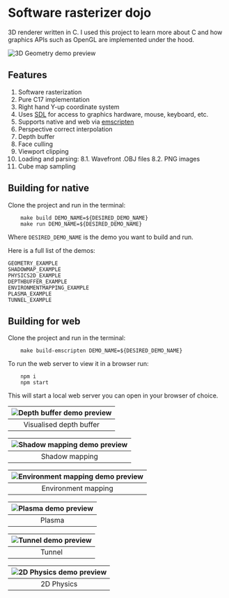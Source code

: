 # Software rasterizer dojo

3D renderer written in C. I used this project to learn more about C and how graphics APIs such as OpenGL are implemented under the hood.

![3D Geometry demo preview](https://github.com/gnikoloff/software-renderer/blob/main/previews/geometry-demo.png?raw=true)

## Features

1. Software rasterization
2. Pure C17 implementation
3. Right hand Y-up coordinate system
4. Uses [SDL](https://www.libsdl.org/) for access to graphics hardware, mouse, keyboard, etc.
5. Supports native and web via [emscripten](https://emscripten.org/)
5. Perspective correct interpolation
6. Depth buffer
7. Face culling
8. Viewport clipping
9. Loading and parsing:
   8.1. Wavefront .OBJ files
	 8.2. PNG images
10. Cube map sampling

## Building for native

Clone the project and run in the terminal:

```
	make build DEMO_NAME=${DESIRED_DEMO_NAME}
	make run DEMO_NAME=${DESIRED_DEMO_NAME}
```

Where `DESIRED_DEMO_NAME` is the demo you want to build and run.

Here is a full list of the demos:

```
GEOMETRY_EXAMPLE
SHADOWMAP_EXAMPLE
PHYSICS2D_EXAMPLE
DEPTHBUFFER_EXAMPLE
ENVIRONMENTMAPPING_EXAMPLE
PLASMA_EXAMPLE
TUNNEL_EXAMPLE
```

## Building for web

Clone the project and run in the terminal:

```
	make build-emscripten DEMO_NAME=${DESIRED_DEMO_NAME}
```

To run the web server to view it in a browser run:

```
	npm i
	npm start
```

This will start a local web server you can open in your browser of choice.

| ![Depth buffer demo preview](https://github.com/gnikoloff/software-renderer/blob/main/previews/depth-buffer-demo.png?raw=true) |
|:--:|
| Visualised depth buffer |

| ![Shadow mapping demo preview](https://github.com/gnikoloff/software-renderer/blob/main/previews/shadow-mapping-demo.png?raw=true) |
|:--:|
| Shadow mapping |

| ![Environment mapping demo preview](https://github.com/gnikoloff/software-renderer/blob/main/previews/environment-mapping-demo.png?raw=true) |
|:--:|
| Environment mapping |

| ![Plasma demo preview](https://github.com/gnikoloff/software-renderer/blob/main/previews/plasma-demo.png?raw=true) |
|:--:|
| Plasma |

| ![Tunnel demo preview](https://github.com/gnikoloff/software-renderer/blob/main/previews/tunnel-demo.png?raw=true) |
|:--:|
| Tunnel |

| ![2D Physics demo preview](https://github.com/gnikoloff/software-renderer/blob/main/previews/2d-physics-demo.png?raw=true) |
|:--:|
| 2D Physics |